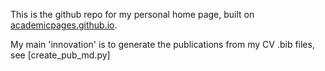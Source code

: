 This is the github repo for my personal home page, built on [academicpages.github.io](https://github.com/academicpages/academicpages.github.io).

My main 'innovation' is to generate the publications from my CV .bib files, see [create_pub_md.py]
